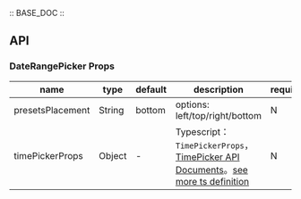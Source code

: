 :: BASE_DOC ::

## API


### DateRangePicker Props

name | type | default | description | required
-- | -- | -- | -- | --
presetsPlacement | String | bottom | options: left/top/right/bottom | N
timePickerProps | Object | - | Typescript：`TimePickerProps`，[TimePicker API Documents](./time-picker?tab=api)。[see more ts definition](https://github.com/Tencent/tdesign-mobile-vue/tree/develop/src/date-picker/type.ts) | N
